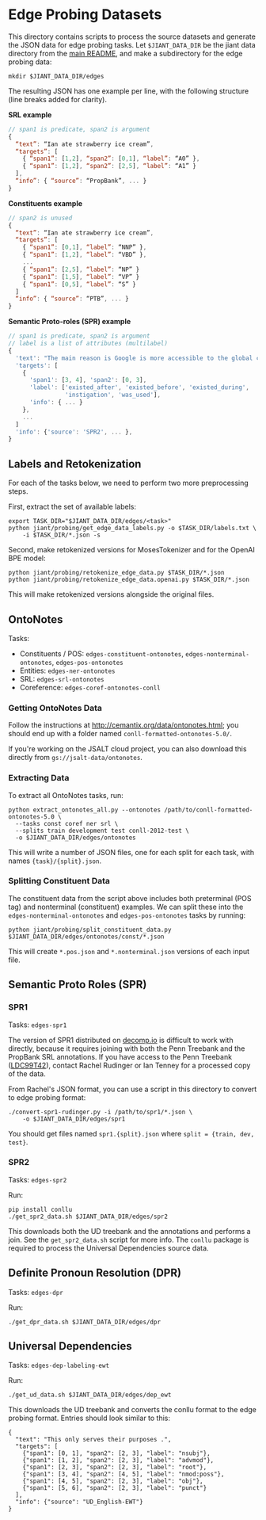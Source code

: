 # Edge Probing Datasets

This directory contains scripts to process the source datasets and generate the JSON data for edge probing tasks. Let `$JIANT_DATA_DIR` be the jiant data directory from the [main README](../../README.md), and make a subdirectory for the edge probing data:

```
mkdir $JIANT_DATA_DIR/edges
```

The resulting JSON has one example per line, with the following structure (line breaks added for clarity).

**SRL example**
```js
// span1 is predicate, span2 is argument
{
  “text”: “Ian ate strawberry ice cream”,
  “targets”: [
    { “span1”: [1,2], “span2”: [0,1], “label”: “A0” },
    { “span1”: [1,2], “span2”: [2,5], “label”: “A1” }
  ],
  “info”: { “source”: “PropBank”, ... }
}
```

**Constituents example**
```js
// span2 is unused
{
  “text”: “Ian ate strawberry ice cream”,
  “targets”: [
    { “span1”: [0,1], “label”: “NNP” },
    { “span1”: [1,2], “label”: “VBD” },
    ...
    { “span1”: [2,5], “label”: “NP” }
    { “span1”: [1,5], “label”: “VP” }
    { “span1”: [0,5], “label”: “S” }
  ]
  “info”: { “source”: “PTB”, ... }
}
```

**Semantic Proto-roles (SPR) example**
```js
// span1 is predicate, span2 is argument
// label is a list of attributes (multilabel)
{
  'text': "The main reason is Google is more accessible to the global community and you can rest assured that it 's not going to go away ."
  'targets': [
    {
      'span1': [3, 4], 'span2': [0, 3],
      'label': ['existed_after', 'existed_before', 'existed_during',
                'instigation', 'was_used'],
      'info': { ... }
    },
    ...
  ]
  'info': {'source': 'SPR2', ... },
}
```

## Labels and Retokenization

For each of the tasks below, we need to perform two more preprocessing steps.

First, extract the set of available labels:
```
export TASK_DIR="$JIANT_DATA_DIR/edges/<task>"
python jiant/probing/get_edge_data_labels.py -o $TASK_DIR/labels.txt \
    -i $TASK_DIR/*.json -s
```

Second, make retokenized versions for MosesTokenizer and for the OpenAI BPE model:
```
python jiant/probing/retokenize_edge_data.py $TASK_DIR/*.json
python jiant/probing/retokenize_edge_data.openai.py $TASK_DIR/*.json
```
This will make retokenized versions alongside the original files.

## OntoNotes
Tasks:
- Constituents / POS: `edges-constituent-ontonotes`, `edges-nonterminal-ontonotes`,
  `edges-pos-ontonotes`
- Entities: `edges-ner-ontonotes`
- SRL: `edges-srl-ontonotes`
- Coreference: `edges-coref-ontonotes-conll`

### Getting OntoNotes Data
Follow the instructions at http://cemantix.org/data/ontonotes.html; you should end up with a folder named `conll-formatted-ontonotes-5.0/`.

If you're working on the JSALT cloud project, you can also download this directly from `gs://jsalt-data/ontonotes`.

### Extracting Data
To extract all OntoNotes tasks, run:
```
python extract_ontonotes_all.py --ontonotes /path/to/conll-formatted-ontonotes-5.0 \
  --tasks const coref ner srl \
  --splits train development test conll-2012-test \
  -o $JIANT_DATA_DIR/edges/ontonotes
```
This will write a number of JSON files, one for each split for each task, with names `{task}/{split}.json`.

### Splitting Constituent Data

The constituent data from the script above includes both preterminal (POS tag) and nonterminal (constituent) examples. We can split these into the `edges-nonterminal-ontonotes` and `edges-pos-ontonotes` tasks by running:
```
python jiant/probing/split_constituent_data.py $JIANT_DATA_DIR/edges/ontonotes/const/*.json
```
This will create `*.pos.json` and `*.nonterminal.json` versions of each input file.

## Semantic Proto Roles (SPR)

### SPR1
Tasks: `edges-spr1`

The version of SPR1 distributed on [decomp.io](http://decomp.io/) is difficult to work with directly, because it requires joining with both the Penn Treebank and the PropBank SRL annotations. If you have access to the Penn Treebank ([LDC99T42](https://catalog.ldc.upenn.edu/ldc99t42)), contact Rachel Rudinger or Ian Tenney for a processed copy of the data.

From Rachel's JSON format, you can use a script in this directory to convert to edge probing format:

```
./convert-spr1-rudinger.py -i /path/to/spr1/*.json \
    -o $JIANT_DATA_DIR/edges/spr1
```

You should get files named `spr1.{split}.json` where `split = {train, dev, test}`.

### SPR2
Tasks: `edges-spr2`

Run:
```
pip install conllu
./get_spr2_data.sh $JIANT_DATA_DIR/edges/spr2
```

This downloads both the UD treebank and the annotations and performs a join. See the `get_spr2_data.sh` script for more info. The `conllu` package is required to process the Universal Dependencies source data.


## Definite Pronoun Resolution (DPR)

Tasks: `edges-dpr`

Run:
```
./get_dpr_data.sh $JIANT_DATA_DIR/edges/dpr
```

## Universal Dependencies

Tasks: `edges-dep-labeling-ewt`

Run:
```
./get_ud_data.sh $JIANT_DATA_DIR/edges/dep_ewt
```

This downloads the UD treebank and converts the conllu format to the edge probing format. Entries should look similar to this:

```
{
  "text": "This only serves their purposes .",
  "targets": [
    {"span1": [0, 1], "span2": [2, 3], "label": "nsubj"},
    {"span1": [1, 2], "span2": [2, 3], "label": "advmod"},
    {"span1": [2, 3], "span2": [2, 3], "label": "root"},
    {"span1": [3, 4], "span2": [4, 5], "label": "nmod:poss"},
    {"span1": [4, 5], "span2": [2, 3], "label": "obj"},
    {"span1": [5, 6], "span2": [2, 3], "label": "punct"}
  ],
  "info": {"source": "UD_English-EWT"}
}
```

